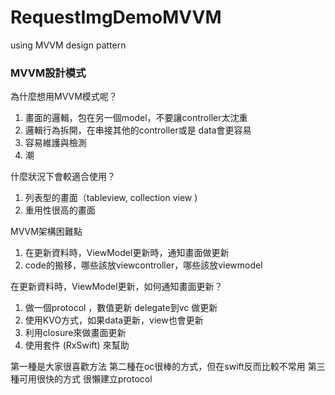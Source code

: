# RequestImgDemoMVVM
using MVVM design pattern


### MVVM設計模式 ###

為什麼想用MVVM模式呢？

1. 畫面的邏輯，包在另一個model，不要讓controller太沈重
2. 邏輯行為拆開，在串接其他的controller或是 data會更容易
3. 容易維護與檢測
4. 潮


什麼狀況下會較適合使用？

1. 列表型的畫面（tableview, collection view )
2. 重用性很高的畫面

MVVM架構困難點

1. 在更新資料時，ViewModel更新時，通知畫面做更新
2. code的搬移，哪些該放viewcontroller，哪些該放viewmodel



在更新資料時，ViewModel更新，如何通知畫面更新？


1. 做一個protocol ，數值更新 delegate到vc 做更新
2. 使用KVO方式，如果data更新，view也會更新
3. 利用closure來做畫面更新
4. 使用套件 (RxSwift) 來幫助


第一種是大家很喜歡方法
第二種在oc很棒的方式，但在swift反而比較不常用
第三種可用很快的方式 很懶建立protocol
